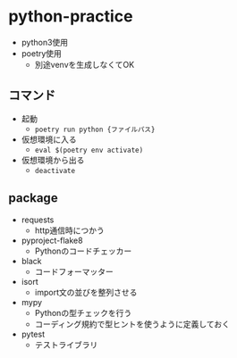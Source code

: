 # python-practice

- python3使用
- poetry使用
  - 別途venvを生成しなくてOK

## コマンド

- 起動
  - `poetry run python {ファイルパス}`
- 仮想環境に入る
  - `eval $(poetry env activate)`
- 仮想環境から出る
  - `deactivate`

## package

- requests
  - http通信時につかう
- pyproject-flake8
  - Pythonのコードチェッカー
- black
  - コードフォーマッター
- isort
  - import文の並びを整列させる
- mypy
  - Pythonの型チェックを行う
  - コーディング規約で型ヒントを使うように定義しておく
- pytest
  - テストライブラリ
